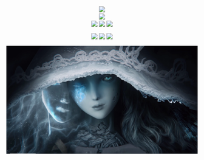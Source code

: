 <div id="title" align=center>
<!-- 统计 -->
<div align="center"> <img height="137px" src="https://github-readme-stats.vercel.app/api?username=ater-lzp&show_icons=true&theme=dark&hide_title=true" /> </div>
<!-- 语言统计 -->
<div align="center"> <img src="https://github-readme-stats.vercel.app/api/top-langs/?username=ater-lzp&layout=compact&theme=dark&hide_title=true" /> </div>
<!-- 访问量统计 -->
<!-- 徽章 -->
<span >
<img src="https://img.shields.io/badge/-HTML5-E34F26?style=flat-square&logo=html5&logoColor=white" />
<img src="https://img.shields.io/badge/-CSS3-1572B6?style=flat-square&logo=css3" />
<img src="https://img.shields.io/badge/-JavaScript-oringe?style=flat-square&logo=javascript" />
</span>

![](https://img.shields.io/badge/讨厌-学习-yellow)
![](https://img.shields.io/badge/性格-开朗-red)
![](https://img.shields.io/badge/爱好-游戏-red)

</div>

![头像](images/295a47c101de6953f5d10d0d6cc1d9b5398499399.png)
